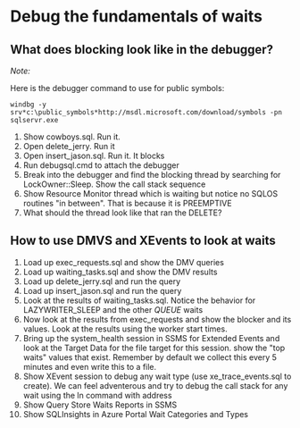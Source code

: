 # Debug the fundamentals of waits

## What does blocking look like in the debugger?

*Note:*

Here is the debugger command to use for public symbols:

`windbg -y srv*c:\public_symbols*http://msdl.microsoft.com/download/symbols -pn sqlservr.exe`

1. Show cowboys.sql. Run it.
2. Open delete_jerry. Run it
3. Open insert_jason.sql. Run it. It blocks
4. Run debugsql.cmd to attach the debugger
5. Break into the debugger and find the blocking thread by searching for LockOwner::Sleep. Show the call stack sequence
6. Show Resource Monitor thread which is waiting but notice no SQLOS routines "in between". That is because it is PREEMPTIVE
7. What should the thread look like that ran the DELETE?

## How to use DMVS and XEvents to look at waits

1. Load up exec_requests.sql and show the DMV queries
2. Load up waiting_tasks.sql and show the DMV results
4. Load up delete_jerry.sql and run the query
5. Load up insert_jason.sql and run the query
6. Look at the results of waiting_tasks.sql. Notice the behavior for LAZYWRITER_SLEEP and the other *QUEUE* waits
6. Now look at the results from exec_requests and show the blocker and its values. Look at the results using the worker start times.
7. Bring up the system_health session in SSMS for Extended Events and look at the Target Data for the file target for this session. show the "top waits" values that exist. Remember by default we collect this every 5 minutes and even write this to a file.
8. Show XEvent session to debug any wait type (use xe_trace_events.sql to create). We can feel adventerous and try to debug the call stack for any wait using the ln command with address
9. Show Query Store Waits Reports in SSMS
10. Show SQLInsights in Azure Portal Wait Categories and Types
